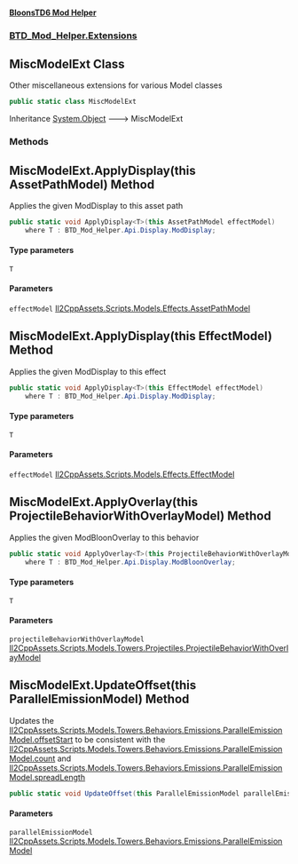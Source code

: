 #### [BloonsTD6 Mod Helper](README.md 'README')
### [BTD_Mod_Helper.Extensions](README.md#BTD_Mod_Helper.Extensions 'BTD_Mod_Helper.Extensions')

## MiscModelExt Class

Other miscellaneous extensions for various Model classes

```csharp
public static class MiscModelExt
```

Inheritance [System.Object](https://docs.microsoft.com/en-us/dotnet/api/System.Object 'System.Object') &#129106; MiscModelExt
### Methods

<a name='BTD_Mod_Helper.Extensions.MiscModelExt.ApplyDisplay_T_(thisAssetPathModel)'></a>

## MiscModelExt.ApplyDisplay<T>(this AssetPathModel) Method

Applies the given ModDisplay to this asset path

```csharp
public static void ApplyDisplay<T>(this AssetPathModel effectModel)
    where T : BTD_Mod_Helper.Api.Display.ModDisplay;
```
#### Type parameters

<a name='BTD_Mod_Helper.Extensions.MiscModelExt.ApplyDisplay_T_(thisAssetPathModel).T'></a>

`T`
#### Parameters

<a name='BTD_Mod_Helper.Extensions.MiscModelExt.ApplyDisplay_T_(thisAssetPathModel).effectModel'></a>

`effectModel` [Il2CppAssets.Scripts.Models.Effects.AssetPathModel](https://docs.microsoft.com/en-us/dotnet/api/Il2CppAssets.Scripts.Models.Effects.AssetPathModel 'Il2CppAssets.Scripts.Models.Effects.AssetPathModel')

<a name='BTD_Mod_Helper.Extensions.MiscModelExt.ApplyDisplay_T_(thisEffectModel)'></a>

## MiscModelExt.ApplyDisplay<T>(this EffectModel) Method

Applies the given ModDisplay to this effect

```csharp
public static void ApplyDisplay<T>(this EffectModel effectModel)
    where T : BTD_Mod_Helper.Api.Display.ModDisplay;
```
#### Type parameters

<a name='BTD_Mod_Helper.Extensions.MiscModelExt.ApplyDisplay_T_(thisEffectModel).T'></a>

`T`
#### Parameters

<a name='BTD_Mod_Helper.Extensions.MiscModelExt.ApplyDisplay_T_(thisEffectModel).effectModel'></a>

`effectModel` [Il2CppAssets.Scripts.Models.Effects.EffectModel](https://docs.microsoft.com/en-us/dotnet/api/Il2CppAssets.Scripts.Models.Effects.EffectModel 'Il2CppAssets.Scripts.Models.Effects.EffectModel')

<a name='BTD_Mod_Helper.Extensions.MiscModelExt.ApplyOverlay_T_(thisProjectileBehaviorWithOverlayModel)'></a>

## MiscModelExt.ApplyOverlay<T>(this ProjectileBehaviorWithOverlayModel) Method

Applies the given ModBloonOverlay to this behavior

```csharp
public static void ApplyOverlay<T>(this ProjectileBehaviorWithOverlayModel projectileBehaviorWithOverlayModel)
    where T : BTD_Mod_Helper.Api.Display.ModBloonOverlay;
```
#### Type parameters

<a name='BTD_Mod_Helper.Extensions.MiscModelExt.ApplyOverlay_T_(thisProjectileBehaviorWithOverlayModel).T'></a>

`T`
#### Parameters

<a name='BTD_Mod_Helper.Extensions.MiscModelExt.ApplyOverlay_T_(thisProjectileBehaviorWithOverlayModel).projectileBehaviorWithOverlayModel'></a>

`projectileBehaviorWithOverlayModel` [Il2CppAssets.Scripts.Models.Towers.Projectiles.ProjectileBehaviorWithOverlayModel](https://docs.microsoft.com/en-us/dotnet/api/Il2CppAssets.Scripts.Models.Towers.Projectiles.ProjectileBehaviorWithOverlayModel 'Il2CppAssets.Scripts.Models.Towers.Projectiles.ProjectileBehaviorWithOverlayModel')

<a name='BTD_Mod_Helper.Extensions.MiscModelExt.UpdateOffset(thisParallelEmissionModel)'></a>

## MiscModelExt.UpdateOffset(this ParallelEmissionModel) Method

Updates the [Il2CppAssets.Scripts.Models.Towers.Behaviors.Emissions.ParallelEmissionModel.offsetStart](https://docs.microsoft.com/en-us/dotnet/api/Il2CppAssets.Scripts.Models.Towers.Behaviors.Emissions.ParallelEmissionModel.offsetStart 'Il2CppAssets.Scripts.Models.Towers.Behaviors.Emissions.ParallelEmissionModel.offsetStart') to be consistent with the  
[Il2CppAssets.Scripts.Models.Towers.Behaviors.Emissions.ParallelEmissionModel.count](https://docs.microsoft.com/en-us/dotnet/api/Il2CppAssets.Scripts.Models.Towers.Behaviors.Emissions.ParallelEmissionModel.count 'Il2CppAssets.Scripts.Models.Towers.Behaviors.Emissions.ParallelEmissionModel.count') and [Il2CppAssets.Scripts.Models.Towers.Behaviors.Emissions.ParallelEmissionModel.spreadLength](https://docs.microsoft.com/en-us/dotnet/api/Il2CppAssets.Scripts.Models.Towers.Behaviors.Emissions.ParallelEmissionModel.spreadLength 'Il2CppAssets.Scripts.Models.Towers.Behaviors.Emissions.ParallelEmissionModel.spreadLength')

```csharp
public static void UpdateOffset(this ParallelEmissionModel parallelEmissionModel);
```
#### Parameters

<a name='BTD_Mod_Helper.Extensions.MiscModelExt.UpdateOffset(thisParallelEmissionModel).parallelEmissionModel'></a>

`parallelEmissionModel` [Il2CppAssets.Scripts.Models.Towers.Behaviors.Emissions.ParallelEmissionModel](https://docs.microsoft.com/en-us/dotnet/api/Il2CppAssets.Scripts.Models.Towers.Behaviors.Emissions.ParallelEmissionModel 'Il2CppAssets.Scripts.Models.Towers.Behaviors.Emissions.ParallelEmissionModel')